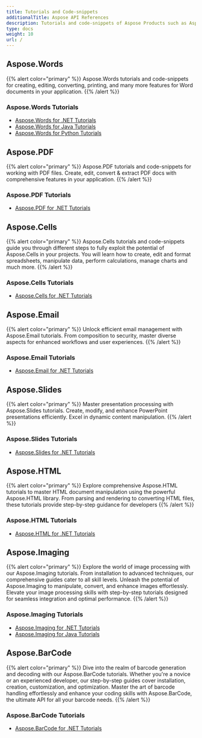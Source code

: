 ```yaml
---
title: Tutorials and Code-snippets
additionalTitle: Aspose API References
description: Tutorials and code-snippets of Aspose Products such as Aspose.Words, Aspose.Cells, Aspose.PDF, and other products. It includes basic and advance tutorials of usage of Aspose Products.
type: docs
weight: 10
url: /
---
```


## Aspose.Words
{{% alert color="primary" %}}
Aspose.Words tutorials and code-snippets for creating, editing, converting, printing, and many more features for Word documents in your application. 
{{% /alert %}}

### Aspose.Words Tutorials
- [Aspose.Words for .NET Tutorials](./words/net/)
- [Aspose.Words for Java Tutorials](./words/java/)
- [Aspose.Words for Python Tutorials](./words/python-net/)

## Aspose.PDF
{{% alert color="primary" %}}
Aspose.PDF tutorials and code-snippets for working with PDF files. Create, edit, convert & extract PDF docs with comprehensive features in your application.
{{% /alert %}}

### Aspose.PDF Tutorials
- [Aspose.PDF for .NET Tutorials](./pdf/net/)

## Aspose.Cells
{{% alert color="primary" %}}
Aspose.Cells tutorials and code-snippets guide you through different steps to fully exploit the potential of Aspose.Cells in your projects. You will learn how to create, edit and format spreadsheets, manipulate data, perform calculations, manage charts and much more.
{{% /alert %}}

### Aspose.Cells Tutorials
- [Aspose.Cells for .NET Tutorials](./cells/net/)

## Aspose.Email
{{% alert color="primary" %}}
Unlock efficient email management with Aspose.Email tutorials. From composition to security, master diverse aspects for enhanced workflows and user experiences.
{{% /alert %}}

### Aspose.Email Tutorials
- [Aspose.Email for .NET Tutorials](./email/net/)

## Aspose.Slides
{{% alert color="primary" %}}
Master presentation processing with Aspose.Slides tutorials. Create, modify, and enhance PowerPoint presentations efficiently. Excel in dynamic content manipulation.
{{% /alert %}}

### Aspose.Slides Tutorials
- [Aspose.Slides for .NET Tutorials](./slides/net/)

## Aspose.HTML
{{% alert color="primary" %}}
Explore comprehensive Aspose.HTML tutorials to master HTML document manipulation using the powerful Aspose.HTML library. From parsing and rendering to converting HTML files, these tutorials provide step-by-step guidance for developers
{{% /alert %}}

### Aspose.HTML Tutorials
- [Aspose.HTML for .NET Tutorials](./html/net/)


## Aspose.Imaging
{{% alert color="primary" %}}
Explore the world of image processing with our Aspose.Imaging tutorials. From installation to advanced techniques, our comprehensive guides cater to all skill levels. Unleash the potential of Aspose.Imaging to manipulate, convert, and enhance images effortlessly. Elevate your image processing skills with step-by-step tutorials designed for seamless integration and optimal performance.
{{% /alert %}}

### Aspose.Imaging Tutorials
- [Aspose.Imaging for .NET Tutorials](./imaging/net/)
- [Aspose.Imaging for Java Tutorials](./imaging/java/)


## Aspose.BarCode
{{% alert color="primary" %}}
Dive into the realm of barcode generation and decoding with our Aspose.BarCode tutorials. Whether you're a novice or an experienced developer, our step-by-step guides cover installation, creation, customization, and optimization. Master the art of barcode handling effortlessly and enhance your coding skills with Aspose.BarCode, the ultimate API for all your barcode needs.
{{% /alert %}}

### Aspose.BarCode Tutorials
- [Aspose.BarCode for .NET Tutorials](./barcode/net/)